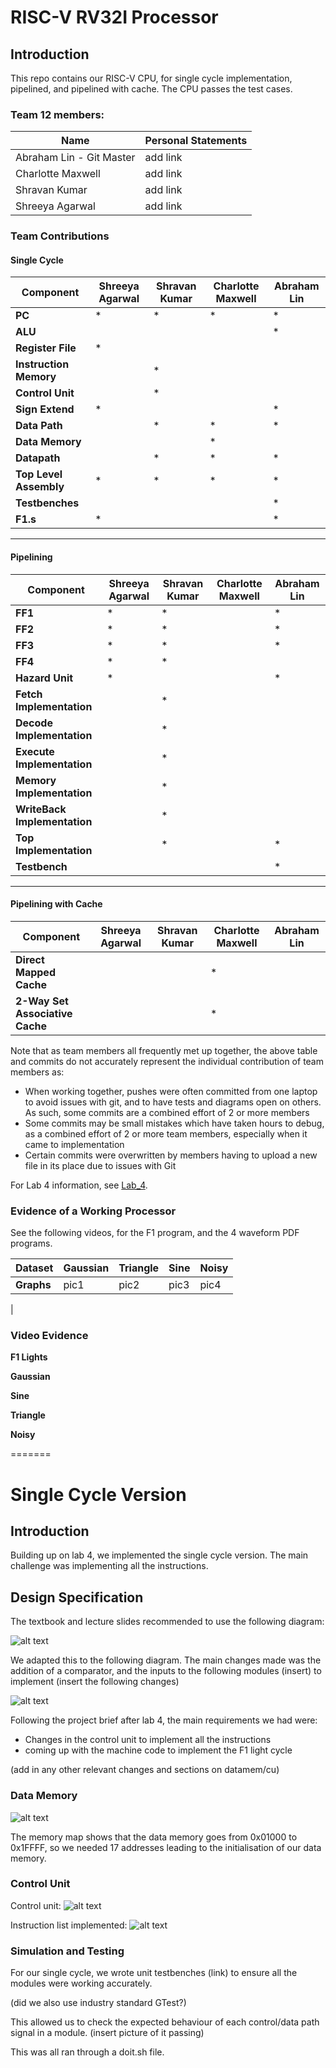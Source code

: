 # RISC-V RV32I Processor

## Introduction
This repo contains our RISC-V CPU, for single cycle implementation, pipelined, and pipelined with cache. The CPU passes the test cases.


### Team 12 members:

| Name   | Personal Statements |    
|------------|-----------------|
| Abraham Lin - Git Master | add link |      
| Charlotte Maxwell | add link|
| Shravan Kumar     |add link |
| Shreeya Agarwal   |add link |


### Team Contributions

#### Single Cycle
| Component               | Shreeya Agarwal | Shravan Kumar | Charlotte Maxwell | Abraham Lin |
|-------------------------|-----------------|---------------|-------------------|-------------|
| **PC**                  | *               | *             | *                 | *           |
| **ALU**                 |                 |               |                   | *           |
| **Register File**       | *               |               |                   |             |
| **Instruction Memory**  |                 | *             |                   |             |
| **Control Unit**        |                 | *             |                   |             |
| **Sign Extend**         | *               |               |                   | *           |
| **Data Path**           |                 | *             | *                 | *           |
| **Data Memory**         |                 |               | *                 |             |
| **Datapath**            |                 | *             | *                 | *           |
| **Top Level Assembly**  | *               | *             | *                 | *           |
| **Testbenches**         |                 |               |                   | *           |
| **F1.s**                | *               |               |                   | *           |

---

#### Pipelining
| Component                     | Shreeya Agarwal | Shravan Kumar | Charlotte Maxwell | Abraham Lin |
|-------------------------      |-----------------|---------------|-------------------|-------------|
| **FF1**                       | *               | *             |                   | *           |
| **FF2**                       | *               | *             |                   | *           |
| **FF3**                       | *               | *             |                   | *           |
| **FF4**                       | *               | *             |                   |             |
| **Hazard Unit**               | *               |               |                   | *           |
| **Fetch Implementation**      |                 | *             |                   |             |
| **Decode Implementation**     |                 | *             |                   |             |
| **Execute Implementation**    |                 | *             |                   |             |
| **Memory Implementation**     |                 | *             |                   |             |
| **WriteBack Implementation**  |                 | *             |                   |             |
| **Top Implementation**        |                 | *             |                   | *           |
| **Testbench**                 |                 |               |                   | *           |

---

#### Pipelining with Cache
| Component                       | Shreeya Agarwal | Shravan Kumar | Charlotte Maxwell | Abraham Lin |
|---------------------------------|-----------------|---------------|-------------------|-------------|
| **Direct Mapped Cache**         |                 |               | *                 |             |
| **2-Way Set Associative Cache** |                 |               | *                 |             |

Note that as team members all frequently met up together, the above table and commits do not accurately represent the individual contribution of team members as:

 - When working together, pushes were often committed from one laptop to avoid issues with git, and to have tests and diagrams open on others. As such, some commits are a combined effort of 2 or more members
- Some commits may be small mistakes which have taken hours to debug, as a combined effort of 2 or more team members, especially when it came to implementation
- Certain commits were overwritten by members having to upload a new file in its place due to issues with Git


For Lab 4 information, see [Lab_4](./Specifications//Lab_4.md).

### Evidence of a Working Processor

See the following videos, for the F1 program, and the 4 waveform PDF programs.

| Dataset        | Gaussian |  Triangle |  Sine | Noisy | 
|--------|------------|------------|------------|--------------|
| **Graphs**|  pic1         | pic2          | pic3          |pic4
| 

### Video Evidence

**F1 Lights**

**Gaussian**

**Sine**

**Triangle**

**Noisy**

=======


# Single Cycle Version

## Introduction

Building up on lab 4, we implemented the single cycle version. The main challenge was implementing all the instructions.

## Design Specification

The textbook and lecture slides recommended to use the following diagram: 

![alt text](images/image.png)

We adapted this to the following diagram. The main changes made was the addition of a comparator, and the inputs to the following modules (insert) to implement (insert the following changes)

![alt text](images/pipelinedesign.jpg)

Following the project brief after lab 4, the main requirements we had were:

 - Changes in the control unit to implement all the instructions
 - coming up with the machine code to implement the F1 light cycle

 (add in any other relevant changes and sections on datamem/cu)

 ### Data Memory

 ![alt text](images/image-1.png)

The memory map shows that the data memory goes from 0x01000 to 0x1FFFF, so we needed 17 addresses leading to the initialisation of our data memory.

 ### Control Unit

 Control unit:
 ![alt text](images/image-2.png)

Instruction list implemented:
 ![alt text](images/image-3.png)

 ### Simulation and Testing

 For our single cycle, we wrote unit testbenches (link) to ensure all the modules were working accurately.

 (did we also use industry standard GTest?)

 This allowed us to check the expected behaviour of each control/data path signal in a module. (insert picture of it passing)

 This was all ran through a doit.sh file.
